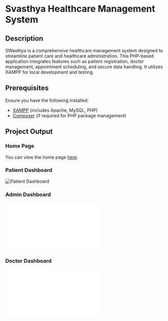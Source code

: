 # Svasthya Healthcare Management System

## Description

SWasthya is a comprehensive healthcare management system designed to streamline patient care and healthcare administration. This PHP-based application integrates features such as patient registration, doctor management, appointment scheduling, and secure data handling. It utilizes XAMPP for local development and testing.

## Prerequisites

Ensure you have the following installed:

- [XAMPP](https://www.apachefriends.org/index.html) (includes Apache, MySQL, PHP)
- [Composer](https://getcomposer.org/) (if required for PHP package management)

## Project Output

### Home Page

You can view the home page [here](home.html). 

### Patient Dashboard

![Patient Dashboard](Patient/Screenshot_2024-12-02_204509.png)

### Admin Dashboard

![Admin Dashboard](admin/admin_dashboard.php)

### Doctor Dashboard

![Doctor Dashboard](doctor/doctor_dashboard.php)

